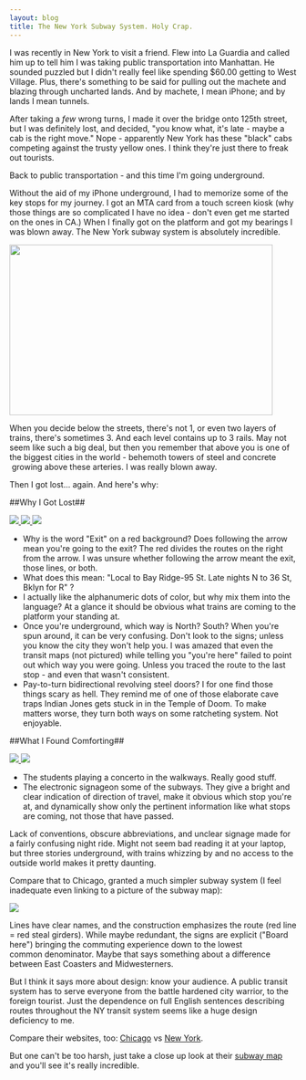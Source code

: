 ```yaml
---
layout: blog
title: The New York Subway System. Holy Crap.
---
```


I was recently in New York to visit a friend. Flew into La Guardia and called him up to tell him I was taking public transportation into Manhattan. He sounded puzzled but I didn't really feel like spending $60.00 getting to West Village. Plus, there's something to be said for pulling out the machete and blazing through uncharted lands. And by machete, I mean iPhone; and by lands I mean tunnels.

After taking a _few_ wrong turns, I made it over the bridge onto 125th street, but I was definitely lost, and decided, "you know what, it's late - maybe a cab is the right move." Nope - apparently New York has these "black" cabs competing against the trusty yellow ones. I think they're just there to freak out tourists.

Back to public transportation - and this time I'm going underground.

Without the aid of my iPhone underground, I had to memorize some of the key stops for my journey. I got an MTA card from a touch screen kiosk (why those things are so complicated I have no idea - don't even get me started on the ones in CA.) When I finally got on the platform and got my bearings I was blown away. The New York subway system is absolutely incredible.

<img src="http://www.mta.info/nyct/maps/sub1a.gif" width="462" height="299" />

When you decide below the streets, there's not 1, or even two layers of trains, there's sometimes 3. And each level contains up to 3 rails. May not seem like such a big deal, but then you remember that above you is one of the biggest cities in the world - behemoth towers of steel and concrete  growing above these arteries. I was really blown away.

Then I got lost... again. And here's why:

##Why I Got Lost##

<a href="http://www.flickr.com/photos/amiriav/4123339056/">
  <img src="http://farm3.staticflickr.com/2788/4123339056_db81bed53a_n.jpg" />
</a>

<a href="http://www.flickr.com/photos/amiriav/4123338572/">
  <img src="http://farm3.staticflickr.com/2524/4123338572_047e16c4d9_n.jpg" />
</a>

<a href="http://www.flickr.com/photos/amiriav/4122566789/">
  <img src="http://farm3.staticflickr.com/2611/4122566789_ac9013ddd6_n.jpg" />
</a>

* Why is the word "Exit" on a red background? Does following the arrow mean you're going to the exit? The red divides the routes on the right from the arrow. I was unsure whether following the arrow meant the exit, those lines, or both.
* What does this mean: "Local to Bay Ridge-95 St. Late nights N to 36 St, Bklyn for R" ?
* I actually like the alphanumeric dots of color, but why mix them into the language? At a glance it should be obvious what trains are coming to the platform your standing at.
* Once you're underground, which way is North? South? When you're spun around, it can be very confusing. Don't look to the signs; unless you know the city they won't help you. I was amazed that even the transit maps (not pictured) while telling you "you're here" failed to point out which way you were going. Unless you traced the route to the last stop - and even that wasn't consistent.
* Pay-to-turn bidirectional revolving steel doors? I for one find those things scary as hell. They remind me of one of those elaborate cave traps Indian Jones gets stuck in in the Temple of Doom. To make matters worse, they turn both ways on some ratcheting system. Not enjoyable.

##What I Found Comforting##

<a href="http://www.flickr.com/photos/amiriav/4123338944/">
  <img src="http://farm3.staticflickr.com/2544/4123338944_a3182ce32d_n.jpg" />
</a>

<a href="http://www.flickr.com/photos/amiriav/4122568283/">
  <img src="http://farm3.staticflickr.com/2637/4122568283_45d9eeabbb_n.jpg" />
</a>

* The students playing a concerto in the walkways. Really good stuff.
* The electronic signageon some of the subways. They give a bright and clear indication of direction of travel, make it obvious which stop you're at, and dynamically show only the pertinent information like what stops are coming, not those that have passed.

Lack of conventions, obscure abbreviations, and unclear signage made for a fairly confusing night ride. Might not seem bad reading it at your laptop, but three stories underground, with trains whizzing by and no access to the outside world makes it pretty daunting.

Compare that to Chicago, granted a much simpler subway system (I feel inadequate even linking to a picture of the subway map):

<a href="http://www.flickr.com/photos/amiriav/4122568451/">
  <img src="http://farm3.staticflickr.com/2776/4122568451_dd30ec56e0_n.jpg" />
</a>

Lines have clear names, and the construction emphasizes the route (red line = red steal girders). While maybe redundant, the signs are explicit ("Board here") bringing the commuting experience down to the lowest common denominator. Maybe that says something about a difference between East Coasters and Midwesterners.

But I think it says more about design: know your audience. A public transit system has to serve everyone from the battle hardened city warrior, to the foreign tourist. Just the dependence on full English sentences describing routes throughout the NY transit system seems like a huge design deficiency to me.

Compare their websites, too: [Chicago][1] vs [New York][2].

But one can't be too harsh, just take a close up look at their [subway map][3] and you'll see it's really incredible.

[1]: http://www.transitchicago.com/
[2]: http://www.mta.info/
[3]: http://www.mta.info/nyct/maps/submap.htm
